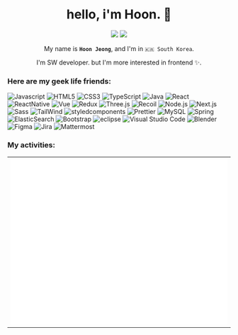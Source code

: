 <h1 align="center">hello, i'm Hoon. 👋</h1>

<p align="center">
  <a href="mailto:wjdgnsxhsl@naver.com"><img src="https://shields.io/badge/-e--mail-red?style=flat-square&logo=gmail&logoColor=fff&labelColor=333" /></a> <a href="https://github.com/gnslalsl12"><img src="https://shields.io/badge/-Github-181717?style=flat-square&logo=github&logoColor=fff&labelColor=333" /></a> 
  <!-- <a href="https://gitlab.com/ddark"><img src="https://shields.io/badge/-Gitlab-FCA121?style=flat-square&logo=gitlab&logoColor=fff&labelColor=333" /></a> -->
</p>

<p align="center">My name is <b><code>Hoon Jeong</code></b>, and I'm in <code>🇰🇷 South Korea</code>.</p>

<p align="center">I'm SW developer. but I'm more interested in frontend ✨.</p>

<!-- <p align="center"><img src="https://dday-widget.minung.dev/widget?text=%F0%9F%AA%96%20military%20service%20(23.03.13~24.09.12)&date=2024-09-12&startDate=2023-03-13&theme=theme2" /></p> -->

### Here are my geek life friends:

![Javascript](https://img.shields.io/badge/Javascript-3178C6?style=flat-square&logo=Javascript&logoColor=white)
![HTML5](https://img.shields.io/badge/HTML5-e34f26?style=flat-square&logo=HTML5&logoColor=white)
![CSS3](https://img.shields.io/badge/CSS3-1572b6?style=flat-square&logo=css3&logoColor=white)
![TypeScript](https://img.shields.io/badge/TypeScript-047FB4?style=flat-square&logo=TypeScript&logoColor=white)
![Java](https://img.shields.io/badge/Java-007396?style=flat-square&logo=Java&logoColor=white)
![React](https://img.shields.io/badge/React-20232a?style=flat-square&logo=React&logoColor=61DAFB)
![ReactNative](https://img.shields.io/badge/ReactNative-373635?style=flat-square&logo=react&logoColor=61DAFB)
![Vue](https://img.shields.io/badge/Vue-4FC08D?style=flat-square&logo=Vue.js&logoColor=white)
![Redux](https://img.shields.io/badge/Redux-764ABC?style=flat-square&logo=Redux&logoColor=white)
![Three.js](https://img.shields.io/badge/Three.js-000000?style=flat-square&logo=Three.js&logoColor=white)
![Recoil](https://img.shields.io/badge/Recoil-3578E5?style=flat-square&logo=Recoil&logoColor=black)
![Node.js](https://img.shields.io/badge/Node.js-339933?style=flat-square&logo=Node.js&logoColor=white)
![Next.js](https://img.shields.io/badge/Next.js-000?style=flat-square&logo=Next.js&logoColor=white)
![Sass](https://img.shields.io/badge/Sass-CC6699?style=flat-square&logo=Sass&logoColor=white)
![TailWind](https://img.shields.io/badge/TailWindcss-0d99ff?style=flat-square&logo=TailWindcss&logoColor=white)
![styledcomponents](https://img.shields.io/badge/styledcomponents-DB7093.svg?style=flat-square&logo=styledcomponents&logoColor=white)
![Prettier](https://img.shields.io/badge/Prettier-F7B93E?style=flat-square&logo=prettier&logoColor=white)
![MySQL](https://img.shields.io/badge/MySQL-4479A1?style=flat-square&logo=MySQL&logoColor=white)
![Spring](https://img.shields.io/badge/Spring-6db33f?style=flat-square&logo=Spring&logoColor=black)
![ElasticSearch](https://img.shields.io/badge/ElasticSearch-005571?style=flat-square&logo=elasticsearch&logoColor=white)
![Bootstrap](https://img.shields.io/badge/Bootstrap-7952B3?style=flat-square&logo=Bootstrap&logoColor=white)
![eclipse](https://img.shields.io/badge/eclipse-2C2255.svg?style=flat-square&logo=eclipse&logoColor=white)
![Visual Studio Code](https://img.shields.io/badge/Visual%20Studio%20Code-0078d7.svg?style=flat-square&logo=visual-studio-code&logoColor=white)
![Blender](https://img.shields.io/badge/blender-E87D0D.svg?style=flat-square&logo=blender&logoColor=232F3E)
![Figma](https://img.shields.io/badge/figma-F24E1E.svg?style=flat-square&logo=Figma&logoColor=white)
![Jira](https://img.shields.io/badge/Jira-0052cc.svg?style=flat-square&logo=Jira&logoColor=white)
![Mattermost](https://img.shields.io/badge/Mattermost-0058cc.svg?style=flat-square&logo=Mattermost&logoColor=white)

<!-- ### And there are other friends, too:

![Docker](https://img.shields.io/badge/Docker-2496ED?style=flat-square&logo=Docker&logoColor=white)
![Caddy 2](https://img.shields.io/badge/Caddy_2-00AEFF?style=flat-square&logo=Caddy&logoColor=white)
![Ubuntu](https://img.shields.io/badge/Ubuntu-E95420?style=flat-square&logo=Ubuntu&logoColor=white)
![Git](https://img.shields.io/badge/Git-F05032?style=flat-square&logo=Git&logoColor=white)
![macOS](https://img.shields.io/badge/macOS-000?style=flat-square&logo=Apple&logoColor=white)
![Vercel](https://img.shields.io/badge/Vercel-000?style=flat-square&logo=Vercel&logoColor=white)
![AWS](https://img.shields.io/badge/AWS-232F3E?style=flat-square&logo=Amazon-AWS&logoColor=white)
![iPhone](https://img.shields.io/badge/iPhone-000?style=flat-square&logo=Apple&logoColor=white)
![Authy](https://img.shields.io/badge/Authy-EC1C24?style=flat-square&logo=Authy&logoColor=white)
![Bitwarden](https://img.shields.io/badge/Bitwarden-175DDC?style=flat-square&logo=Bitwarden&logoColor=white)
![Cloudflare](https://img.shields.io/badge/Cloudflare-F38020?style=flat-square&logo=cloudflare&logoColor=white)
![Figma](https://img.shields.io/badge/Figma-0d99ff?style=flat-square&logo=figma&logoColor=white)
![Discord](https://img.shields.io/badge/Discord-7289da?style=flat-square&logo=discord&logoColor=white)
![Brave](https://img.shields.io/badge/Brave-FB542B?style=flat-square&logo=Brave&logoColor=white)
![Slack](https://img.shields.io/badge/Slack-4A154B?style=flat-square&logo=slack&logoColor=white)
![Notion](https://img.shields.io/badge/Notion-000000?style=flat-square&logo=notion&logoColor=white)
![ChatGPT](https://img.shields.io/badge/ChatGPT-74aa9c?style=flat-square&logo=openai&logoColor=white)
![Riot Games](https://img.shields.io/badge/Riot_Games-D32936.svg?style=flat-square&logo=riotgames&logoColor=white)
![Steam](https://img.shields.io/badge/Steam-%23000000.svg?style=flat-square&logo=steam&logoColor=white)
![Linode](https://img.shields.io/badge/Linode-00A95C?style=flat-square&logo=akamai&logoColor=white)
![Oracle](https://img.shields.io/badge/Oracle-F80000?style=flat-square&logo=oracle&logoColor=white)
![Render](https://img.shields.io/badge/Render-%46E3B7.svg?style=flat-square&logo=render&logoColor=white)
![Vercel](https://img.shields.io/badge/Vercel-%23000000.svg?style=flat-square&logo=vercel&logoColor=white)
![Vultr](https://img.shields.io/badge/Vultr-007BFC.svg?style=flat-square&logo=vultr)
![PlanetScale](https://img.shields.io/badge/PlanetScale-3A416F?style=flat-square&logo=planetscale&logoColor=white)
![Spotify](https://img.shields.io/badge/Spotify-1ED760?style=flat-square&logo=spotify&logoColor=white)
![YouTube](https://img.shields.io/badge/YouTube-FF0000?style=flat-square&logo=youtube&logoColor=white) -->
<!--
### My activities:

<table>
  <tr><td colspan="2"><a href="/README.md#-plugins">← Back to plugins index</a></td></tr>
  <tr><th colspan="2"><h3>📅 Isometric commit calendar</h3></th></tr>
  <tr><td colspan="2" align="center"><p>This plugin displays an isometric view of a user commit calendar along with a few additional statistics like current streak and average number of commit per day.</p>
</td></tr>
  <tr><th>⚠️ Disclaimer</th><td><p>This plugin is not affiliated, associated, authorized, endorsed by, or in any way officially connected with <a href="https://github.com">GitHub</a>.
All product and company names are trademarks™ or registered® trademarks of their respective holders.</p>
</td></tr>
  <tr>
    <th rowspan="3">Supported features<br><sub><a href="metadata.yml">→ Full specification</a></sub></th>
    <td><a href="/source/templates/classic/README.md"><code>📗 Classic template</code></a> <a href="/source/templates/terminal/README.md"><code>📙 Terminal template</code></a></td>
  </tr>
  <tr>
    <td><code>👤 Users</code></td>
  </tr>
  <tr>
    <td><code>🔑 (scopeless)</code> <code>read:org (optional)</code> <code>read:user (optional)</code> <code>read:packages (optional)</code> <code>repo (optional)</code></td>
  </tr>
  <tr>
    <td colspan="2" align="center">
      <details open><summary>Full year calendar</summary><img src="https://github.com/lowlighter/metrics/blob/examples/metrics.plugin.isocalendar.fullyear.svg" alt=""></img></details>
      <details><summary>Half year calendar</summary><img src="https://github.com/lowlighter/metrics/blob/examples/metrics.plugin.isocalendar.svg" alt=""></img></details>
      <img width="900" height="1" alt="">
    </td>
  </tr>
</table> -->

### My activities:

<table align="center"><tr><th><img src="./github-metrics.svg" /></th></tr></table>
